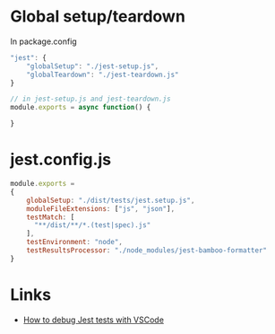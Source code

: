 # Global setup/teardown

In package.config
```js
"jest": {
    "globalSetup": "./jest-setup.js",
    "globalTeardown": "./jest-teardown.js"
}

// in jest-setup.js and jest-teardown.js
module.exports = async function() {

}
```

# jest.config.js

```js
module.exports =
{
    globalSetup: "./dist/tests/jest.setup.js",
    moduleFileExtensions: ["js", "json"],
    testMatch: [
      "**/dist/**/*.(test|spec).js"
    ],
    testEnvironment: "node",
    testResultsProcessor: "./node_modules/jest-bamboo-formatter"
}
```

# Links

* [How to debug Jest tests with VSCode](https://medium.com/@mattmazzola/how-to-debug-jest-tests-with-vscode-48f003c7cb41)
